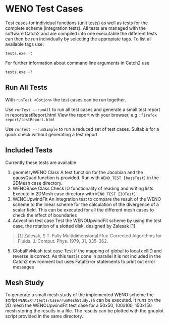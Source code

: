 # WENO Test Cases

Test cases for individual functions (unit tests) as well as 
tests for the complete scheme (integration tests). All tests are 
managed with the software Catch2 and are compiled into one executable
the different tests can then be run individually by selecting the 
appropiate tags. To list all available tags use:

    tests.exe -t 

For further information about command line arguments in Catch2 use 

    tests.exe -?

## Run All Tests

With `runTest <Option>` the test cases can be run together. 

Use `runTest --runAll` to run all test cases and generate a small test report in 
report/testReport.html
View the report with your browser, e.g.: `firefox report/testReport.html`

Use `runTest --runSimple` to run a reduced set of test cases. Suitable for a quick check 
without generating a test report 

## Included Tests

Currently these tests are available

1. geometryWENO Class
	A test function for the Jacobian and the gaussQuad function is provided. 
    Run with `WENO_TEST [baseTest]` in the 2DMesh case directory.
2. WENOBase Class
    Check IO functionality of reading and writing lists
    Execute in 2DMesh case directory with `WENO_TEST [IOTest]`
3. WENOUpwindFit
	An integration test to compare the result of the WENO scheme to the linear scheme
	for the calculation of the divergence of a scalar field. 
    This can be executed for all the different mesh cases to check the effect of boundaries
4. Advection test case
	Test the WENOUpwindFit scheme by using the test case, the rotation of a slotted disk, 
	designed by Zalesak [1]
>    [1] Zalesak, S.T. Fully Multidimensional Flux-Corrected 	Algorithms
        for Fluids. J. Comput. Phys. 1979, 31, 335–362.

5. GlobalFvMesh test case
    Test if the mapping of global to local cellID and reverse is correct. As this test
    is done in parallel it is not included in the Catch2 environment but uses 
    FatalError statements to print out error messages

## Mesh Study

To generate a small mesh study of the implemented WENO scheme the script
`WENOEXT/tests/Case/runMeshStudy.sh` can be executed. It runs on the 2D mesh 
the WENOUpwindFit test case for a 50x50, 100x100, 150x150 mesh storing the results
in a file. The results can be plotted with the gnuplot script provided in the same 
directory. 


